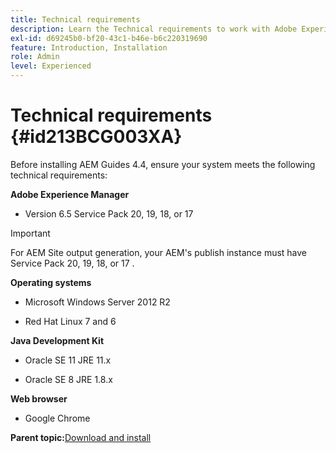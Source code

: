 ```yaml
---
title: Technical requirements
description: Learn the Technical requirements to work with Adobe Experience Manager Guides
exl-id: d69245b0-bf20-43c1-b46e-b6c220319690
feature: Introduction, Installation
role: Admin
level: Experienced
---
```

# Technical requirements {#id213BCG003XA}

Before installing AEM Guides 4.4, ensure your system meets the following technical requirements:

**Adobe Experience Manager**

-   Version 6.5 Service Pack 20, 19, 18, or 17 

>[!IMPORTANT]
>
> For AEM Site output generation, your AEM's publish instance must have Service Pack 20, 19, 18, or 17 .

**Operating systems**

-   Microsoft Windows Server 2012 R2

-   Red Hat Linux 7 and 6


**Java Development Kit**

-   Oracle SE 11 JRE 11.x

-   Oracle SE 8 JRE 1.8.x


**Web browser**

-   Google Chrome


**Parent topic:**[Download and install](download-install.md)

